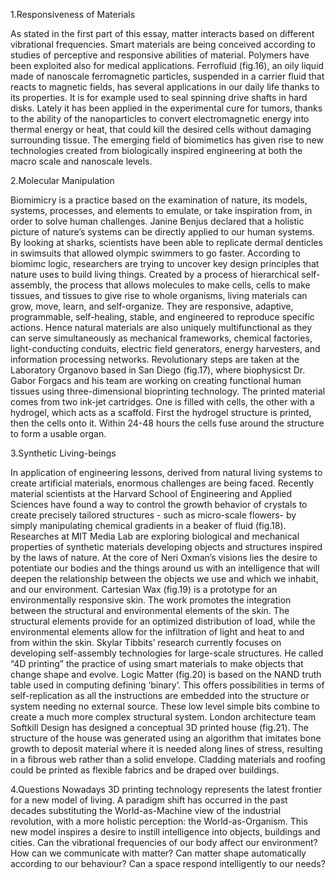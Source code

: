 1.Responsiveness of Materials

As stated in the first part of this essay, matter interacts based on different vibrational frequencies. Smart
materials are being conceived according to studies of perceptive and responsive abilities of material.
Polymers have been exploited also for medical applications. Ferrofluid (fig.16), an oily liquid made of nanoscale
ferromagnetic particles, suspended in a carrier fluid that reacts to magnetic fields, has several applications in
our daily life thanks to its properties. It is for example used to seal spinning drive shafts in hard disks. Lately it
has been applied in the experimental cure for tumors, thanks to the ability of the nanoparticles to convert electromagnetic
energy into thermal energy or heat, that could kill the desired cells without damaging surrounding
tissue.
The emerging field of biomimetics has given rise to new technologies created from biologically inspired engineering
at both the macro scale and nanoscale levels.

2.Molecular Manipulation

Biomimicry is a practice based on the examination of nature, its models, systems, processes, and elements to
emulate, or take inspiration from, in order to solve human challenges. Janine Benjus declared that a holistic
picture of nature’s systems can be directly applied to our human systems.
By looking at sharks, scientists have been able to replicate dermal denticles in swimsuits that allowed olympic
swimmers to go faster. According to biomimc logic, researchers are trying to uncover key design principles that
nature uses to build living things. Created by a process of hierarchical self-assembly, the process that allows
molecules to make cells, cells to make tissues, and tissues to give rise to whole organisms, living materials can
grow, move, learn, and self-organize. They are responsive, adaptive, programmable, self-healing, stable, and
engineered to reproduce specific actions. Hence natural materials are also uniquely multifunctional as they can
serve simultaneously as mechanical frameworks, chemical factories, light-conducting conduits, electric field
generators, energy harvesters, and information processing networks.
Revolutionary steps are taken at the Laboratory Organovo based in San Diego (fig.17), where biophysicst Dr.
Gabor Forgacs and his team are working on creating functional human tissues using three-dimensional bioprinting
technology. The printed material comes from two ink-jet cartridges. One is filled with cells, the other
with a hydrogel, which acts as a scaffold. First the hydrogel structure is printed, then the cells onto it. Within
24-48 hours the cells fuse around the structure to form a usable organ.

3.Synthetic Living-beings

In application of engineering lessons, derived from natural living systems to create artificial materials, enormous
challenges are being faced. Recently material scientists at the Harvard School of Engineering and Applied
Sciences have found a way to control the growth behavior of crystals to create precisely tailored structures -
such as micro-scale flowers- by simply manipulating chemical gradients in a beaker of fluid (fig.18).
Researches at MIT Media Lab are exploring biological and mechanical properties of synthetic materials
developing objects and structures inspired by the laws of nature. At the core of Neri Oxman’s visions lies the
desire to potentiate our bodies and the things around us with an intelligence that will deepen the relationship
between the objects we use and which we inhabit, and our environment. Cartesian Wax (fig.19) is a prototype
for an environmentally responsive skin. The work promotes the integration between the structural and
environmental elements of the skin. The structural elements provide for an optimized distribution of load,
while the environmental elements allow for the infiltration of light and heat to and from within the skin. Skylar
Tibbits’ research currently focuses on developing self-assembly technologies for large-scale structures. He
called “4D printing” the practice of using smart materials to make objects that change shape and evolve. Logic
Matter (fig.20) is based on the NAND truth table used in computing defining ‘binary’. This offers possibilities in
terms of self-replication as all the instructions are embedded into the structure or system needing no external
source. These low level simple bits combine to create a much more complex structural system.
London architecture team Softkill Design has designed a conceptual 3D printed house (fig.21). The structure of
the house was generated using an algorithm that imitates bone growth to deposit material where it is needed
along lines of stress, resulting in a fibrous web rather than a solid envelope. Cladding materials and roofing
could be printed as flexible fabrics and be draped over buildings.


4.Questions
Nowadays 3D printing technology represents the latest frontier for a new model of living. A paradigm shift has
occurred in the past decades substituting the World-as-Machine view of the industrial revolution, with a more
holistic perception: the World-as-Organism. This new model inspires a desire to instill intelligence into objects,
buildings and cities.
Can the vibrational frequencies of our body affect our environment? How can we communicate with matter?
Can matter shape automatically according to our behaviour? Can a space respond intelligently to our needs?
